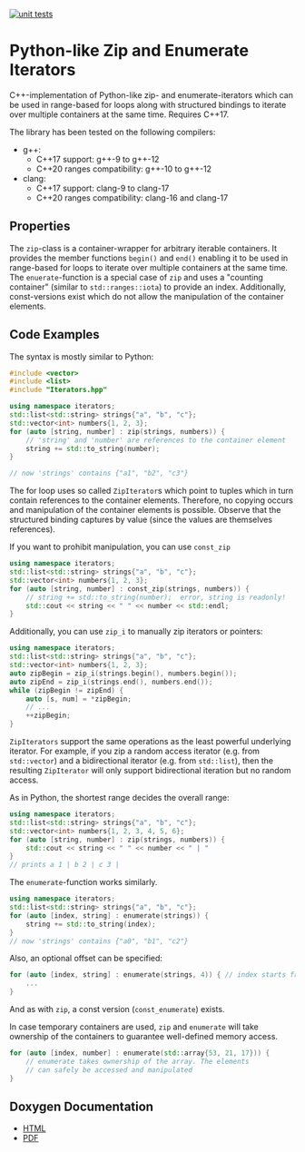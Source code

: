 [![unit tests](https://github.com/Timmifixedit/IteratorTools/actions/workflows/unit_tests.yml/badge.svg)](https://github.com/Timmifixedit/IteratorTools/actions/workflows/unit_tests.yml)
# Python-like Zip and Enumerate Iterators
C++-implementation of Python-like zip- and enumerate-iterators which can be used in range-based
for loops along with structured bindings to iterate over multiple containers at the same
time. Requires C++17.

The library has been tested on the following compilers:
* g++:
  * C++17 support: g++-9 to g++-12
  * C++20 ranges compatibility: g++-10 to g++-12
* clang:
  * C++17 support: clang-9 to clang-17
  * C++20 ranges compatibility: clang-16 and clang-17

## Properties
The `zip`-class is a container-wrapper for arbitrary iterable containers. It provides the
member functions `begin()` and `end()` enabling it to be used in range-based for loops to
iterate over multiple containers at the same time. The `enuerate`-function is a special
case of `zip` and uses a "counting container" (similar to `std::ranges::iota`) to provide
an index. Additionally, const-versions exist which do not allow the manipulation of the
container elements.

## Code Examples
The syntax is mostly similar to Python:
```c++
#include <vector>
#include <list>
#include "Iterators.hpp"

using namespace iterators;
std::list<std::string> strings{"a", "b", "c"};
std::vector<int> numbers{1, 2, 3};
for (auto [string, number] : zip(strings, numbers)) {
    // 'string' and 'number' are references to the container element
    string += std::to_string(number); 
}

// now 'strings' contains {"a1", "b2", "c3"}
```
The for loop uses so called `ZipIterator`s which point to tuples which in turn contain
references to the container elements. Therefore, no copying occurs and manipulation of the
container elements is possible. Observe that the structured binding captures by value
(since the values are themselves references).

If you want to prohibit manipulation, you can use `const_zip`
```c++
using namespace iterators;
std::list<std::string> strings{"a", "b", "c"};
std::vector<int> numbers{1, 2, 3};
for (auto [string, number] : const_zip(strings, numbers)) {
    // string += std::to_string(number);  error, string is readonly!
    std::cout << string << " " << number << std::endl;
}
```
Additionally, you can use `zip_i` to manually zip iterators or pointers:
```c++
using namespace iterators;
std::list<std::string> strings{"a", "b", "c"};
std::vector<int> numbers{1, 2, 3};
auto zipBegin = zip_i(strings.begin(), numbers.begin());
auto zipEnd = zip_i(strings.end(), numbers.end());
while (zipBegin != zipEnd) {
    auto [s, num] = *zipBegin;
    // ...
    ++zipBegin;
}
```
`ZipIterators` support the same operations as the least powerful underlying iterator.
For example, if you zip a random access iterator (e.g. from `std::vector`) and a bidirectional
iterator (e.g. from `std::list`), then the resulting `ZipIterator` will only support
bidirectional iteration but no random access.

As in Python, the shortest range decides the overall range:
```c++
using namespace iterators;
std::list<std::string> strings{"a", "b", "c"};
std::vector<int> numbers{1, 2, 3, 4, 5, 6};
for (auto [string, number] : zip(strings, numbers)) {
    std::cout << string << " " << number << " | "
}
// prints a 1 | b 2 | c 3 |
```

The `enumerate`-function works similarly.
```c++
using namespace iterators;
std::list<std::string> strings{"a", "b", "c"};
for (auto [index, string] : enumerate(strings)) {
    string += std::to_string(index); 
}
// now 'strings' contains {"a0", "b1", "c2"}
```
Also, an optional offset can be specified:
```c++
for (auto [index, string] : enumerate(strings, 4)) { // index starts from 4
    ...
}
```
And as with `zip`, a const version (`const_enumerate`) exists.

In case temporary containers are used, `zip` and `enumerate` will take ownership of the
containers to guarantee well-defined memory access.
```c++
for (auto [index, number] : enumerate(std::array{53, 21, 17})) {
    // enumerate takes ownership of the array. The elements
    // can safely be accessed and manipulated
}
```

## Doxygen Documentation
* [HTML](https://timmifixedit.github.io/IteratorTools/html/index.html)
* [PDF](https://timmifixedit.github.io/IteratorTools/ZipEnumerateCppDocs.pdf)

